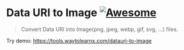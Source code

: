 # Data URI to Image [![Awesome](https://cdn.rawgit.com/sindresorhus/awesome/d7305f38d29fed78fa85652e3a63e154dd8e8829/media/badge.svg)](https://github.com/sindresorhus/awesome)

>Convert Data URI into Image(png, jpeg, webp, gif, svg, ...) files.

Try demo: https://tools.waytolearnx.com/datauri-to-image
